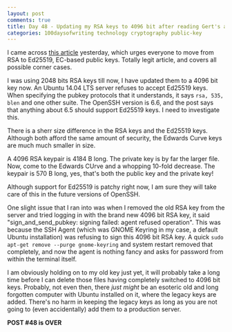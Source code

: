 ```yaml
---
layout: post
comments: true
title: Day 48 - Updating my RSA keys to 4096 bit after reading Gert's article
categories: 100daysofwriting technology cryptography public-key
---
```


I came across [this article](https://blog.g3rt.nl/upgrade-your-ssh-keys.html)
yesterday, which urges everyone to move from RSA to Ed25519, EC-based public
keys. Totally legit article, and covers all possible corner cases.

I was using 2048 bits RSA keys till now, I have updated them to a 4096 bit key
now. An Ubuntu 14.04 LTS server refuses to accept Ed25519 keys. When specifying
the pubkey protocols that it understands, it says `rsa, 535, blen` and one other
suite. The OpenSSH version is 6.6, and the post says that anything about 6.5
should support Ed25519 keys. I need to investigate this.

There is a sherr size difference in the RSA keys and the Ed25519 keys. Although
both afford the same amount of security, the Edwards Curve keys are much much
smaller in size.

A 4096 RSA keypair is 4184 B long. The private key is by far the larger file.
Now, come to the Edwards CUrve and a whopping 10-fold decrease. The keypair is
570 B long, yes, that's both the public key and the private key!

Although support for Ed25519 is patchy right now, I am sure they will take care
of this in the future versions of OpenSSH.

One slight issue that I ran into was when I removed the old RSA key from the
server and tried logging in with the brand new 4096 bit RSA key, it said
"sign_and_send_pubkey: signing failed: agent refused operation". This was
because the SSH Agent (which was GNOME Keyring in my case, a default Ubuntu
installation) was refusing to sign this 4096 bit RSA key. A quick `sudo apt-get
remove --purge gnome-keyring` and system restart removed that completely, and
now the agent is nothing fancy and asks for password from within the terminal
itself.

I am obviously holding on to my old key just yet, it will probably take a long
time before I can delete those files having completely switched to 4096 bit
keys. Probably, not even then, there _just might_ be an esoteric old and long
forgotten computer with Ubuntu installed on it, where the legacy keys are added.
There's no harm in keeping the legacy keys as long as you are not going to (even
accidentally) add them to a production server.

**POST #48 is OVER**
